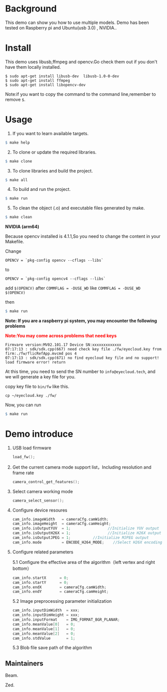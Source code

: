 # Background

 This demo can show you how to use multiple models. Demo has been tested on Raspberry pi and Ubuntu(usb 3.0) , NVIDIA..

# Install

This demo uses libusb,ffmpeg and opencv.Go check them out if you don't have them locally installed.

```shell
$ sudo apt-get install libusb-dev  libusb-1.0-0-dev
$ sudo apt-get install ffmpeg
$ sudo apt-get install libopencv-dev
```

Note:if you want to copy the command to the command line,remember to remove `$`.

# Usage

1. If you want to learn available targets.

```makefile
$ make help
```

2. To clone or update the required libraries.

```makefile
$ make clone
```

3. To clone libraries and build the project.

```makefile
$ make all
```

4. To build and run the project.

```makefile
$ make run
```

5. To clean the object (.o) and executable files generated by make.

```makefile
$ make clean
```



**NVIDIA (arm64)**

Because opencv installed is 4.1.1,So you need to change the content in your Makefile.

Change 
```shell
OPENCV = `pkg-config opencv --cflags --libs`
```
to 
```shell
OPENCV = `pkg-config opencv4 --cflags --libs`
```

add `$(OPENCV)` after `COMMFLAG = -DUSE_WD`
like `COMMFLAG = -DUSE_WD $(OPENCV)`

then

```makefile
$ make run
```

**Note: If you are a raspberry pi system, you may encounter the following problems** 

**<font color="red">Note:You may come across problems that need keys</font>**

```shell
Firmvare version:MV02.101.17 Device SN:xxxxxxxxxxxxx
07:17:13 : sdk/sdk.cpp(667) need check key file ./fw/eyecloud.key from firm:./fw/flicRefApp.mvcmd pos 4
07:17:13 : sdk/sdk.cpp(671) no find eyecloud key file and no support!
load firmware error! return
```

At this time, you need to send the SN number to `info@eyecloud.tech`, and we will generate a key file for you.

copy key file to `bin/fw` like this.

```shell
cp ~/eyecloud.key ./fw/
```

 Now, you can run 

```makefile
$ make run
```



# Demo introduce 

1. USB load firmware

   ```c++
   load_fw();
   ```

2. Get the current camera mode support list，Including resolution and frame rate

   ```c++
   camera_control_get_features();
   ```

3. Select camera working mode

   ```c++
   camera_select_sensor();
   ```

4. Configure device resoures

   ```c++
   cam_info.imageWidth   = cameraCfg.camWidth;　
   cam_info.imageHeight  = cameraCfg.camHeight;　　
   cam_info.isOutputYUV  = 1;　　　　　　　　　　//Initialize YUV output
   cam_info.isOutputH26X = 1;　　　　　　　　　　//Initialize H26X output
   cam_info.isOutputJPEG = 1;          //Initialize MJPEG output
   cam_info.mode         = ENCODE_H264_MODE;    //Select H26X encoding mode, 264/265
   ```

5. Configure related parameters

   5.1 Configure the effective area of the algorithm（left vertex and right bottom）

   ```c++
   cam_info.startX      = 0;
   cam_info.startY      = 0;
   cam_info.endX        = cameraCfg.camWidth;
   cam_info.endY        = cameraCfg.camHeight;
   ```

   5.2 Image preprocessing parameter initialization

   ```c++
   cam_info.inputDimWidth  = xxx;
   cam_info.inputDimHeight = xxx;
   cam_info.inputFormat    = IMG_FORMAT_BGR_PLANAR;
   cam_info.meanValue[0]   = 0;
   cam_info.meanValue[1]   = 0;
   cam_info.meanValue[2]   = 0;
   cam_info.stdValue       = 1;
   ```

   5.3 Blob file save path of the algorithm 

## Maintainers

Beam.

Zed.
